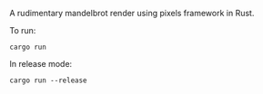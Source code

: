 A rudimentary mandelbrot render using pixels framework in Rust.

To run: 
    
    cargo run

In release mode: 
  
    cargo run --release
